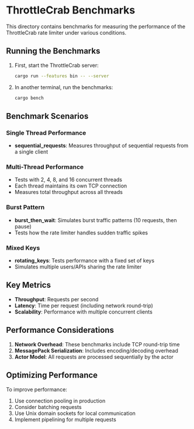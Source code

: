 # ThrottleCrab Benchmarks

This directory contains benchmarks for measuring the performance of the ThrottleCrab rate limiter under various conditions.

## Running the Benchmarks

1. First, start the ThrottleCrab server:
   ```bash
   cargo run --features bin -- --server
   ```

2. In another terminal, run the benchmarks:
   ```bash
   cargo bench
   ```

## Benchmark Scenarios

### Single Thread Performance
- **sequential_requests**: Measures throughput of sequential requests from a single client

### Multi-Thread Performance
- Tests with 2, 4, 8, and 16 concurrent threads
- Each thread maintains its own TCP connection
- Measures total throughput across all threads

### Burst Pattern
- **burst_then_wait**: Simulates burst traffic patterns (10 requests, then pause)
- Tests how the rate limiter handles sudden traffic spikes

### Mixed Keys
- **rotating_keys**: Tests performance with a fixed set of keys
- Simulates multiple users/APIs sharing the rate limiter

## Key Metrics

- **Throughput**: Requests per second
- **Latency**: Time per request (including network round-trip)
- **Scalability**: Performance with multiple concurrent clients

## Performance Considerations

1. **Network Overhead**: These benchmarks include TCP round-trip time
2. **MessagePack Serialization**: Includes encoding/decoding overhead
3. **Actor Model**: All requests are processed sequentially by the actor

## Optimizing Performance

To improve performance:
1. Use connection pooling in production
2. Consider batching requests
3. Use Unix domain sockets for local communication
4. Implement pipelining for multiple requests